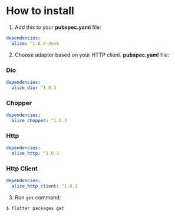 # How to install

1. Add this to your **pubspec.yaml** file:

```yaml
dependencies:
  alice: ^1.0.0-dev6
```

2. Choose adapter based on your HTTP client. **pubspec.yaml** file:

### Dio
```yaml
dependencies:
  alice_dio: ^1.0.3
```

### Chopper
```yaml
dependencies:
  alice_chopper: ^1.0.3
```

### Http
```yaml
dependencies:
  alice_http: ^1.0.3
```

### Http Client
```yaml
dependencies:
  alice_http_client: ^1.0.3
```

3. Run `get` command:
```bash
$ flutter packages get
```